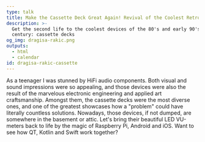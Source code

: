 ```yaml
---
type: talk
title: Make the Cassette Deck Great Again! Revival of the Coolest Retro Tech
description: >-
  Get the second life to the coolest devices of the 80's and early 90's of XX
  century: cassette decks
og_img: dragisa-rakic.png
outputs:
  - html
  - calendar
id: dragisa-rakic-cassette
---
```


As a teenager I was stunned by HiFi audio components. Both visual and sound impressions were so appealing, and those devices were also the result of the marvelous electronic engineering and applied art craftsmanship. Amongst them, the cassette decks were the most diverse ones, and one of the greatest showcases how a "problem" could have literally countless solutions. Nowadays, those devices, if not dumped, are somewhere in the basement or attic. Let's bring their beautiful LED VU-meters back to life by the magic of Raspberry Pi, Android and iOS. Want to see how QT, Kotlin and Swift work together?

<!--
I would like to get the second life to the coolest devices of the 80's and early 90's of XX century: cassette decks. I will use Raspberry Pi, Android and iOS devices to accomplish this mission, also as a pair of the OpAmps and auxiliary electronics to merge GPIO of the Pi with the existing deck vintage electronics . A fusion of the different programming techniques, architectures, environments and even hardware building should be the great endeavour and even greater pleasure at the same time. In short: Cassette Deck of the 21st century, with no moving parts, wifi playlist management, and remotely controlled via smartphones.
-->
